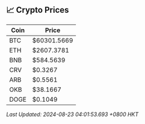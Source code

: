 ## 📈 Crypto Prices

| Coin | Price |
| ---- | ----- |
| BTC | $60301.5669 |
| ETH | $2607.3781 |
| BNB | $584.5639 |
| CRV | $0.3267 |
| ARB | $0.5561 |
| OKB | $38.1667 |
| DOGE | $0.1049 |

_Last Updated: 2024-08-23 04:01:53.693 +0800 HKT_